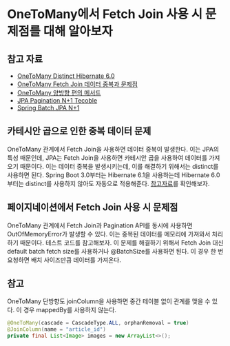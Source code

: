 # OneToMany에서 Fetch Join 사용 시 문제점를 대해 알아보자

## 참고 자료

- [OneToMany Distinct Hibernate 6.0](https://delvering.tistory.com/52)
- [OneToMany Fetch Join 데이터 중복과 문제점](https://porolog.tistory.com/59)
- [OneToMany 양방향 편의 메서드](https://skatpdnjs.tistory.com/49)
- [JPA Pagination N+1 Tecoble](https://tecoble.techcourse.co.kr/post/2021-07-26-jpa-pageable/)
- [Spring Batch JPA N+1](https://jojoldu.tistory.com/414)

## 카테시안 곱으로 인한 중복 데이터 문제

OneToMany 관계에서 Fetch Join을 사용하면 데이터 중복이 발생한다. 이는 JPA의 특성 때문인데, JPA는 Fetch Join을 사용하면 카테시안 곱을 사용하여 데이터를 가져오기 때문이다. 이는 데이터
중복을 발생시키는데, 이를 해결하기 위해서는 distinct를 사용하면 된다.
Spring Boot 3.0부터는 Hibernate 6.1을 사용하는데 Hibernate 6.0부터는 distinct를 사용하지 않아도 자동으로
적용해준다. [참고자료](https://github.com/hibernate/hibernate-orm/blob/6.0/migration-guide.adoc#distinct)를 확인해보자.

## 페이지네이션에서 Fetch Join 사용 시 문제점

OneToMany 관계에서 Fetch Join과 Pagination API를 동시에 사용하면 OutOfMemoryError가 발생할 수 있다. 이는 중복된 데이터를 메모리에 가져와서 처리하기 때문이다. 테스트 코드를
참고해보자. 이 문제를 해결하기 위해서 Fetch Join 대신 default batch fetch size를 사용하거나 @BatchSize를 사용하면 된다. 이 경우 한 번 요청하면 배치 사이즈만큼 데이터를
가져온다.

## 참고

OneToMany 단방향도 joinColumn을 사용하면 중간 테이블 없이 관계를 맺을 수 있다. 이 경우 mappedBy를 사용하지 않는다.

```java
@OneToMany(cascade = CascadeType.ALL, orphanRemoval = true)
@JoinColumn(name = "article_id")
private final List<Image> images = new ArrayList<>();
```